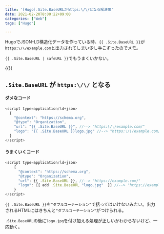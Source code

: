```yaml
---
title: '[Hugo].Site.BaseURLがhttps:\/\/となる解決策'
date: 2021-02-20T8:00:22+09:00
categories: ["Web"]
tags: ["Hugo"]

---
```


HugoでJSON-LD構造化データを作っている時、`{{ .Site.BaseURL }}`が`https:\/\/example.com`と出力されてしまい少し手こずったのでメモ。

`{{ .Site.BaseURL | safeURL }}`でもうまくいかない。

{{<ad>}}

## `.Site.BaseURL` が `https:\/\/` となる

#### ダメなコード

```js
<script type=application/ld+json>
  {
    "@context": "https://schema.org",
    "@type": "Organization",
    "url": "{{ .Site.BaseURL }}", //--> "https:\/\/example.com/"
    "logo": "{{ .Site.BaseURL }}logo.jpg" //--> "https:\/\/example.com/logo.jpg"
  }
</script>
```

#### うまくいくコード

```js
<script type=application/ld+json>
    {
      "@context": "https://schema.org",
      "@type": "Organization",
      "url": {{ .Site.BaseURL }}, //--> "https://example.com/"
      "logo": {{ add .Site.BaseURL "logo.jpg"  }} //--> "https://example.com/logo.jpg"
    }
</script>
```

`{{ .Site.BaseURL }}`を`"ダブルコーテーション"`で括ってはいけないみたい。出力されるHTMLにはきちんと`"ダブルコーテーション"`がつけられる。

`.Site.BaseURL`の後に`logo.jpg`を付け加える処理が正しいかわからないけど、一応動く。



